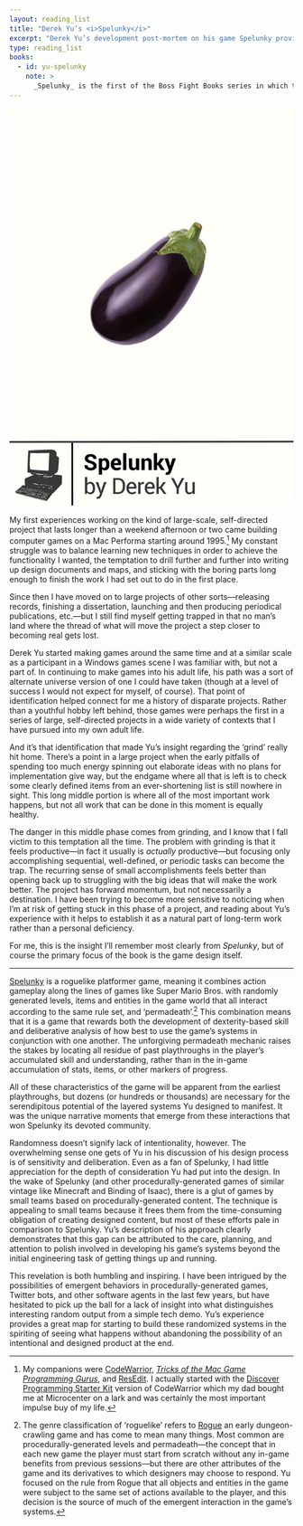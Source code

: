 ```yaml
---
layout: reading_list
title: "Derek Yu’s <i>Spelunky</i>"
excerpt: "Derek Yu’s development post-mortem on his game Spelunky provides a sensitive, insightful take on working on large, long-term projects as in individual or small team."
type: reading_list
books:
  - id: yu-spelunky
    note: >
      _Spelunky_ is the first of the Boss Fight Books series in which the game’s creator writes about his own game. In his post-mortem Yu makes clear the amount of sensitivity and deliberation required to design the systems that create the opportunities for serendipity that Spelunky provides. 
---
```

<img src="/images/2016/spelunky-cover.jpg" class="book-cover" alt="Spelunky cover" />

My first experiences working on the kind of large-scale, self-directed project that lasts longer than a weekend afternoon or two came building computer games on a Mac Performa starting around 1995.[^companions] My constant struggle was to balance learning new techniques in order to achieve the functionality I wanted, the temptation to drill further and further into writing up design documents and maps, and sticking with the boring parts long enough to finish the work I had set out to do in the first place.

Since then I have moved on to large projects of other sorts—releasing records, finishing a dissertation, launching and then producing periodical publications, etc.—but I still find myself getting trapped in that no man’s land where the thread of what will move the project a step closer to becoming real gets lost.

Derek Yu started making games around the same time and at a similar scale as a participant in a Windows games scene I was familiar with, but not a part of. In continuing to make games into his adult life, his path was a sort of alternate universe version of one I could have taken (though at a level of success I would not expect for myself, of course). That point of identification helped connect for me a history of disparate projects. Rather than a youthful hobby left behind, those games were perhaps the first in a series of large, self-directed projects in a wide variety of contexts that I have pursued into my own adult life.

And it’s that identification that made Yu’s insight regarding the ‘grind’ really hit home. There’s a point in a large project when the early pitfalls of spending too much energy spinning out elaborate ideas with no plans for implementation give way, but the endgame where all that is left is to check some clearly defined items from an ever-shortening list is still nowhere in sight. This long middle portion is where all of the most important work happens, but not all work that can be done in this moment is equally healthy.

The danger in this middle phase comes from grinding, and I know that I fall victim to this temptation all the time. The problem with grinding is that it feels productive—in fact it usually is *actually* productive—but focusing only accomplishing sequential, well-defined, or periodic tasks can become the trap. The recurring sense of small accomplishments feels better than opening back up to struggling with the big ideas that will make the work better. The project has forward momentum, but not necessarily a destination. I have been trying to become more sensitive to noticing when I’m at risk of getting stuck in this phase of a project, and reading about Yu’s experience with it helps to establish it as a natural part of long-term work rather than a personal deficiency.

For me, this is the insight I’ll remember most clearly from _Spelunky_, but of course the primary focus of the book is the game design itself.

***

[Spelunky][spelunkyworld] is a roguelike platformer game, meaning it combines action gameplay along the lines of games like Super Mario Bros. with randomly generated levels, items and entities in the game world that all interact according to the same rule set, and ‘permadeath’.[^permadeath] This combination means that it is a game that rewards both the development of dexterity-based skill and deliberative analysis of how best to use the game’s systems in conjunction with one another. The unforgiving permadeath mechanic raises the stakes by locating all residue of past playthroughs in the player’s accumulated skill and understanding, rather than in the in-game accumulation of stats, items, or other markers of progress.

All of these characteristics of the game will be apparent from the earliest playthroughs, but dozens (or hundreds or thousands) are necessary for the serendipitous potential of the layered systems Yu designed to manifest. It was the unique narrative moments that emerge from these interactions that won Spelunky its devoted community.

Randomness doesn’t signify lack of intentionality, however. The overwhelming sense one gets of Yu in his discussion of his design process is of sensitivity and deliberation. Even as a fan of Spelunky, I had little appreciation for the depth of consideration Yu had put into the design. In the wake of Spelunky (and other procedurally-generated games of similar vintage like Minecraft and Binding of Isaac), there is a glut of games by small teams based on procedurally-generated content. The technique is appealing to small teams because it frees them from the time-consuming obligation of creating designed content, but most of these efforts pale in comparison to Spelunky. Yu’s description of his approach clearly demonstrates that this gap can be attributed to the care, planning, and attention to polish involved in developing his game’s systems beyond the initial engineering task of getting things up and running.

This revelation is both humbling and inspiring. I have been intrigued by the possibilities of emergent behaviors in procedurally-generated games, Twitter bots, and other software agents in the last few years, but have hesitated to pick up the ball for a lack of insight into what distinguishes interesting random output from a simple tech demo. Yu’s experience provides a great map for starting to build these randomized systems in the spiriting of seeing what happens without abandoning the possibility of an intentional and designed product at the end.


[^companions]: My companions were [CodeWarrior][codewarrior], [_Tricks of the Mac Game Programming Gurus_][gurus], and [ResEdit][resedit]. I actually started with the [Discover Programming Starter Kit](http://www.macworld.com/article/1014313/19reviewscodewarrior.html) version of CodeWarrior which my dad bought me at Microcenter on a lark and was certainly the most important impulse buy of my life.
[^permadeath]: The genre classification of ‘roguelike’ refers to [Rogue](https://en.wikipedia.org/wiki/Rogue_(video_game)) an early dungeon-crawling game and has come to mean many things. Most common are procedurally-generated levels and permadeath—the concept that in each new game the player must start from scratch without any in-game benefits from previous sessions—but there are other attributes of the game and its derivatives to which designers may choose to respond. Yu focused on the rule from Rogue that all objects and entities in the game were subject to the same set of actions available to the player, and this decision is the source of much of the emergent interaction in the game’s systems.

[codewarrior]: https://en.wikipedia.org/wiki/CodeWarrior
[gurus]: http://www.amazon.com/exec/obidos/asin/1568301839/ref=nosim/latin031-20
[resedit]: https://en.wikipedia.org/wiki/ResEdit
[spelunkyworld]: http://spelunkyworld.com
